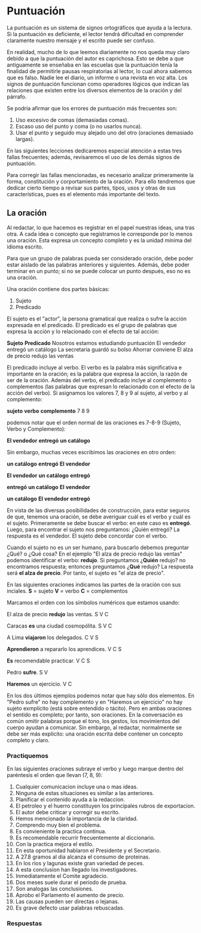 # Puntuación

La puntuación es un sistema de signos ortográficos que ayuda a la lectura. Si la puntuación es deficiente, el lector tendrá dificultad en comprender claramente nuestro mensaje y el escrito puede ser confuso.

En realidad, mucho de lo que leemos diariamente no nos queda muy claro debido a que la puntuación del autor es caprichosa. Esto se debe a que antiguamente se enseñaba en las escuelas que la puntuación tenía la finalidad de permitirle pausas respiratorias al lector, lo cual ahora sabemos que es falso. Nadie lee el diario, un informe o una revista en voz alta. Los signos de puntuación funcionan como operadores lógicos que indican las relaciones que existen entre los diversos elementos de la oración y del párrafo.

Se podría afirmar que los errores de puntuación más frecuentes son:
1. Uso excesivo de comas (demasiadas comas).
2. Escaso uso del punto y coma (o no usarlos nunca).
3. Usar el punto y seguido muy alejado uno del otro (oraciones demasiado largas).

En las siguientes lecciones dedicaremos especial atención a estas tres fallas frecuentes; además, revisaremos el uso de los demás signos de puntuación.

Para corregir las fallas mencionadas, es necesario analizar primeramente la forma, constitución y corportamiento de la oración. Para ello tendremos que dedicar cierto tiempo a revisar sus partes, tipos, usos y otras de sus características, pues es el elemento más importante del texto.

## La oración

Al redactar, lo que hacemos es registrar en el papel nuestras ideas, una tras otra. A cada idea o concepto que registramos le corresponde por lo menos una oración. Esta expresa un concepto completo y es la unidad mínima del idioma escrito.

Para que un grupo de palabras pueda ser considerado oración, debe poder estar aislado de las palabras anteriores y siguientes. Además, debe poder terminar en un punto; si no se puede colocar un punto después, eso no es una oración.

Una oración contiene dos partes básicas:
1. Sujeto
2. Predicado

El sujeto es el "actor", la persona gramatical que realiza o sufre la acción expresada en el predicado.
El predicado es el grupo de palabras que expresa la acción y lo relacionado con el efecto de tal acción:

**Sujeto**          **Predicado**
Nosotros            estamos estudiando puntuación
El vendedor         entregó un catálogo
La secretaria       guardó su bolso
Ahorrar             conviene
El alza de precio   redujo las ventas

El predicado incluye al verbo. El verbo es la palabra más significativa e importante en la oración; es la palabra que expresa la acción, la razón de ser de la oración. Además del verbo, el predicado inclye al complemento o complementos (las palabras que expresan lo relacionado con el efecto de la acción del verbo). Si asignamos los valores 7, 8 y 9 al sujeto, al verbo y al complemento:

**sujeto**      **verbo**       **complemento**
    7               8                   9

podemos notar que el orden normal de las oraciones es 7-8-9 (Sujeto, Verbo y Complemento):

**El vendedor** **entregó**     **un catálogo**

Sin embargo, muchas veces escribimos las oraciones en otro orden:

**un catálogo**  **entregó**    **El vendedor**

**El vendedor** **un catálogo**  **entregó**    

**entregó**     **un catálogo**  **El vendedor**

**un catálogo**  **El vendedor** **entregó**    

En vista de las diversas posibilidades de construcción, para estar seguros de que, tenemos una oración, se debe averiguar cuál es el verbo y cuál es el sujeto.
Primeramente se debe buscar el verbo: en este caso es **entregó**. Luego, para encontrar el sujeto nos preguntamos: ¿Quién entregó? La respuesta es el vendedor. El sujeto debe concordar con el verbo.

Cuando el sujeto no es un ser humano, para buscarlo debemos preguntar ¿Qué? o ¿Qué cosa? En el ejemplo "El alza de precio redujo las ventas" podemos identificar el verbo: **redujo**. Si preguntamos ¿**Quién** redujo? no encontramos respuesta; entonces preguntamos ¿**Qué** redujo? La respuesta será **el alza de precio**. Por tanto, el sujeto es "el alza de precio".

En las siguientes oraciones indicamos las partes de la oración con sus inciales.
**S** = sujeto
**V** = verbo
**C** = complementos

Marcamos el orden con los símbolos numéricos que estamos usando:

El alza de precio **redujo** las ventas.
        S               V           C

Caracas **es** una ciudad cosmopólita.
    S       V           C   

A Lima **viajaron** los delegados.
    C       V               S

**Aprendieron** a repararlo los aprendices.
        V              C            S

**Es** recomendable practicar.
    V       C           S

Pedro **sufre**.
    S       V

**Haremos** un ejercicio.
    V               C


En los dos últimos ejemplos podemos notar que hay sólo dos elementos. En "Pedro sufre" no hay complemento y en "Haremos un ejercicio" no hay sujeto exmplícito (está sobre entendido o tácito). Pero en ambas oraciones el sentido es completo; por tanto, son oraciones. En la conversación es común omitir palabras porque el tono, los gestos, los movimientos del cuerpo ayudan a comunicar. Sin embargo, al redactar, normalmente se debe ser más explícito: una oración escrita debe contener un concepto completo y claro.

### Practiquemos

En las siguientes oraciones subraye el verbo y luego marque dentro del paréntesis el orden que llevan (7, 8, 9):

1. Cualquier comunicacion incluye una o mas ideas.
2. Ninguna de estas situaciones es similar a las anteriores.
3. Planificar el contenido ayuda a la redaccion.
4. El petroleo y el huerro constituyen los principales rubros de exportacion.
5. El autor debe criticar y corregir su escrito.
6. Hemos mencionado la importancia de la claridad.
7. Comprendo muy bien el problema.
8. Es convieniente la practica continua.
9. Es recomendable recurrir frecuentemente al diccionario.
10. Con la practica mejora el estilo.
11. En esta oportunidad hablaron el Presidente y el Secretario.
12. A 27.8 gramos al dia alcanza el consumo de proteinas.
13. En los rios y lagunas existe gran variedad de peces.
14. A esta conclusion han llegado los investigadores.
15. Inmediatamente el Comite agradecio.
16. Dos meses suele durar el periodo de prueba.
17. Son analogas las conclusiones.
18. Aprobo el Parlamento el aumento de precio.
19. Las causas pueden ser directas o lejanas.
20. Es grave defecto usar palabras rebuscadas.

### Respuestas
